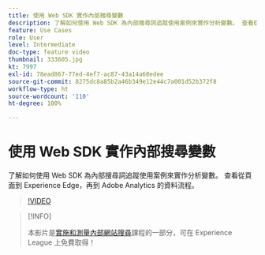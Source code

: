 ```yaml
---
title: 使用 Web SDK 實作內部搜尋變數
description: 了解如何使用 Web SDK 為內部搜尋詞追蹤使用案例來實作分析變數。 查看從頁面到 Experience Edge，再到 Adobe Analytics 的資料流程。
feature: Use Cases
role: User
level: Intermediate
doc-type: feature video
thumbnail: 333605.jpg
kt: 7997
exl-id: 78ead867-77ed-4ef7-ac87-43a14a60edee
source-git-commit: 8275dc8a85b2a46b349e12e44c7a001d52b372f8
workflow-type: ht
source-wordcount: '110'
ht-degree: 100%

---
```


# 使用 Web SDK 實作內部搜尋變數

了解如何使用 Web SDK 為內部搜尋詞追蹤使用案例來實作分析變數。 查看從頁面到 Experience Edge，再到 Adobe Analytics 的資料流程。

>[!VIDEO](https://video.tv.adobe.com/v/333605/?quality=12&learn=on)

>[!INFO]
>
> 本影片是[實施和測量內部網站搜尋](https://experienceleague.adobe.com/?recommended=Analytics-U-1-2021.1.search)課程的一部分，可在 Experience League 上免費取得！
